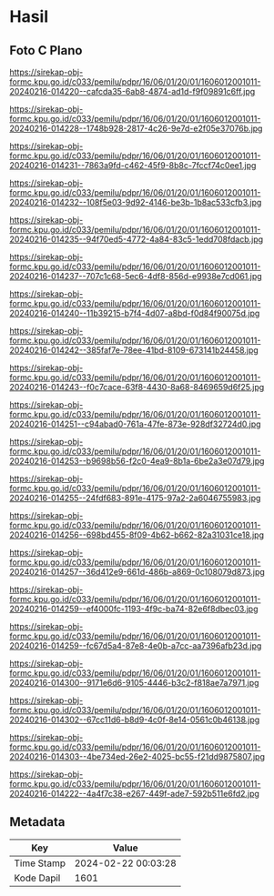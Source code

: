 # Hasil

## Foto C Plano

https://sirekap-obj-formc.kpu.go.id/c033/pemilu/pdpr/16/06/01/20/01/1606012001011-20240216-014220--cafcda35-6ab8-4874-ad1d-f9f09891c6ff.jpg

https://sirekap-obj-formc.kpu.go.id/c033/pemilu/pdpr/16/06/01/20/01/1606012001011-20240216-014228--1748b928-2817-4c26-9e7d-e2f05e37076b.jpg

https://sirekap-obj-formc.kpu.go.id/c033/pemilu/pdpr/16/06/01/20/01/1606012001011-20240216-014231--7863a9fd-c462-45f9-8b8c-7fccf74c0ee1.jpg

https://sirekap-obj-formc.kpu.go.id/c033/pemilu/pdpr/16/06/01/20/01/1606012001011-20240216-014232--108f5e03-9d92-4146-be3b-1b8ac533cfb3.jpg

https://sirekap-obj-formc.kpu.go.id/c033/pemilu/pdpr/16/06/01/20/01/1606012001011-20240216-014235--94f70ed5-4772-4a84-83c5-1edd708fdacb.jpg

https://sirekap-obj-formc.kpu.go.id/c033/pemilu/pdpr/16/06/01/20/01/1606012001011-20240216-014237--707c1c68-5ec6-4df8-856d-e9938e7cd061.jpg

https://sirekap-obj-formc.kpu.go.id/c033/pemilu/pdpr/16/06/01/20/01/1606012001011-20240216-014240--11b39215-b7f4-4d07-a8bd-f0d84f90075d.jpg

https://sirekap-obj-formc.kpu.go.id/c033/pemilu/pdpr/16/06/01/20/01/1606012001011-20240216-014242--385faf7e-78ee-41bd-8109-673141b24458.jpg

https://sirekap-obj-formc.kpu.go.id/c033/pemilu/pdpr/16/06/01/20/01/1606012001011-20240216-014243--f0c7cace-63f8-4430-8a68-8469659d6f25.jpg

https://sirekap-obj-formc.kpu.go.id/c033/pemilu/pdpr/16/06/01/20/01/1606012001011-20240216-014251--c94abad0-761a-47fe-873e-928df32724d0.jpg

https://sirekap-obj-formc.kpu.go.id/c033/pemilu/pdpr/16/06/01/20/01/1606012001011-20240216-014253--b9698b56-f2c0-4ea9-8b1a-6be2a3e07d79.jpg

https://sirekap-obj-formc.kpu.go.id/c033/pemilu/pdpr/16/06/01/20/01/1606012001011-20240216-014255--24fdf683-891e-4175-97a2-2a6046755983.jpg

https://sirekap-obj-formc.kpu.go.id/c033/pemilu/pdpr/16/06/01/20/01/1606012001011-20240216-014256--698bd455-8f09-4b62-b662-82a31031ce18.jpg

https://sirekap-obj-formc.kpu.go.id/c033/pemilu/pdpr/16/06/01/20/01/1606012001011-20240216-014257--36d412e9-661d-486b-a869-0c108079d873.jpg

https://sirekap-obj-formc.kpu.go.id/c033/pemilu/pdpr/16/06/01/20/01/1606012001011-20240216-014259--ef4000fc-1193-4f9c-ba74-82e6f8dbec03.jpg

https://sirekap-obj-formc.kpu.go.id/c033/pemilu/pdpr/16/06/01/20/01/1606012001011-20240216-014259--fc67d5a4-87e8-4e0b-a7cc-aa7396afb23d.jpg

https://sirekap-obj-formc.kpu.go.id/c033/pemilu/pdpr/16/06/01/20/01/1606012001011-20240216-014300--9171e6d6-9105-4446-b3c2-f818ae7a7971.jpg

https://sirekap-obj-formc.kpu.go.id/c033/pemilu/pdpr/16/06/01/20/01/1606012001011-20240216-014302--67cc11d6-b8d9-4c0f-8e14-0561c0b46138.jpg

https://sirekap-obj-formc.kpu.go.id/c033/pemilu/pdpr/16/06/01/20/01/1606012001011-20240216-014303--4be734ed-26e2-4025-bc55-f21dd9875807.jpg

https://sirekap-obj-formc.kpu.go.id/c033/pemilu/pdpr/16/06/01/20/01/1606012001011-20240216-014222--4a4f7c38-e267-449f-ade7-592b511e6fd2.jpg


## Metadata

| Key        | Value               |
| ---------- | ------------------- |
| Time Stamp | 2024-02-22 00:03:28 |
| Kode Dapil | 1601                |



